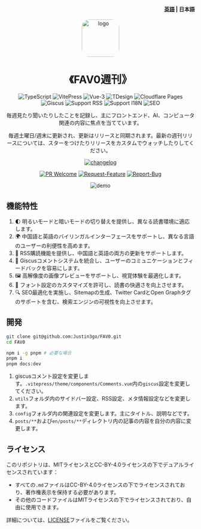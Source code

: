 <h4 align="right"><a href="./README.md">英語</a> | <strong>日本語</strong></h4>

<div align="center">

<a href="https://fav0.com" target="blank">
  <img src="https://fav0.com/favicon-512x512.png" height="100px" alt="logo" style="border-radius: 20px"/>
</a>

# 《FAV0週刊》

![TypeScript](https://img.shields.io/badge/TypeScript-3178C6?style=for-the-badge&logo=typescript&logoColor=white)
![VitePress](https://img.shields.io/badge/VitePress-646CFF?style=for-the-badge&logo=vite&logoColor=white)
![Vue-3](https://img.shields.io/badge/Vue-3-4FC08D?style=for-the-badge&logo=vue.js&logoColor=white)
![TDesign](https://img.shields.io/badge/TDesign-0052CC?style=for-the-badge&logo=tdesign&logoColor=white)
![Cloudflare Pages](https://img.shields.io/badge/Cloudflare%20Pages-F38020?style=for-the-badge&logo=cloudflare&logoColor=white)
![Giscus](https://img.shields.io/badge/Giscus-181717?style=for-the-badge&logo=github&logoColor=white)
![Support RSS](https://img.shields.io/badge/Support%20RSS-FFA500?style=for-the-badge&logo=rss&logoColor=white)
![Support I18N](https://img.shields.io/badge/Support%20I18N-0078D4?style=for-the-badge&logo=google-translate&logoColor=white)
![SEO](https://img.shields.io/badge/SEO-4285F4?style=for-the-badge&logo=google&logoColor=white)

毎週見たり聞いたりしたことを記録し、主にフロントエンド、AI、コンピュータ関連の内容に焦点を当てています。

毎週土曜日/週末に更新され、更新はリリースと同期されます。最新の週刊リリースについては、スターをつけたりリリースをカスタムでウォッチしたりしてください。

[![changelog](https://img.shields.io/badge/changelog-→-0052CC?style=for-the-badge&logo=ReSharper&logoColor=white)](./CHANGELOG.md)


[![PR Welcome](https://img.shields.io/badge/PR-Welcome-EA4AAA?style=for-the-badge&logo=git&logoColor=white)](https://github.com/Justin3go/FAV0/pulls)
[![Request-Feature](https://img.shields.io/badge/Request-Feature-007BFF?style=for-the-badge&logo=github&logoColor=white)](https://github.com/Justin3go/FAV0/issues/new/choose)
[![Report-Bug](https://img.shields.io/badge/Report-Bug-red?style=for-the-badge&logo=github&logoColor=white)](https://github.com/Justin3go/FAV0/issues/new/choose)

![demo](./images/demo.png)

</div>

## 機能特性


1. 🌓 明るいモードと暗いモードの切り替えを提供し、異なる読書環境に適応します。
2. 🌍 中国語と英語のバイリンガルインターフェースをサポートし、異なる言語のユーザーの利便性を高めます。
3. 📡 RSS購読機能を提供し、中国語と英語の両方の更新をサポートします。
4. 💬 Giscusコメントシステムを統合し、ユーザーのコミュニケーションとフィードバックを容易にします。
5. 🖼️ 高解像度の画像プレビューをサポートし、視覚体験を最適化します。
6. 📜 フォント設定のカスタマイズを許可し、読書の快適さを向上させます。
7. 🔍 SEO最適化を実施し、Sitemapの生成、Twitter CardとOpen Graphタグのサポートを含む、検索エンジンの可視性を向上させます。


## 開発

```bash
git clone git@github.com:Justin3go/FAV0.git
cd FAV0

npm i -g pnpm # 必要な場合
pnpm i
pnpm docs:dev
```
1. giscusコメント設定を変更します。`.vitepress/theme/components/Comments.vue`内の`giscus`設定を変更してください。
2. `utils`フォルダ内のサイドバー設定、RSS設定、メタ情報設定などを変更します。
3. `config`フォルダ内の関連設定を変更します。主にタイトル、説明などです。
4. `posts/**`および`en/posts/**`ディレクトリ内の記事の内容を自分の内容に変更します。

## ライセンス

このリポジトリは、MITライセンスとCC-BY-4.0ライセンスの下でデュアルライセンスされています：

- すべての`.md`ファイルはCC-BY-4.0ライセンスの下でライセンスされており、著作権表示を保持する必要があります。
- その他のコードファイルはMITライセンスの下でライセンスされており、自由に使用できます。

詳細については、[LICENSE](./LICENSE)ファイルをご覧ください。
